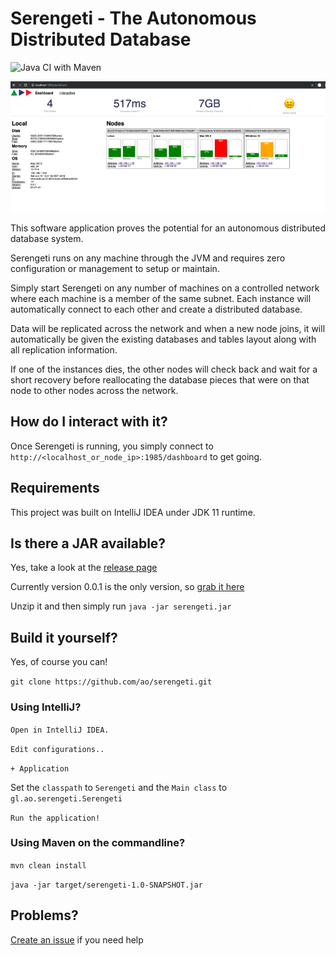 # Serengeti - The Autonomous Distributed Database

![Java CI with Maven](https://github.com/ao/Serengeti/workflows/Java%20CI%20with%20Maven/badge.svg)

![Serengeti Dashboard](artwork/dash1.png?raw=true "Serengeti Dashboard")

This software application proves the potential for an autonomous distributed database system.

Serengeti runs on any machine through the JVM and requires zero configuration or management to setup or maintain.

Simply start Serengeti on any number of machines on a controlled network where each machine is a member of the same subnet. Each instance will automatically connect to each other and create a distributed database. 

Data will be replicated across the network and when a new node joins, it will automatically be given the existing databases and tables layout along with all replication information.

If one of the instances dies, the other nodes will check back and wait for a short recovery before reallocating the database pieces that were on that node to other nodes across the network.  

## How do I interact with it?
Once Serengeti is running, you simply connect to `http://<localhost_or_node_ip>:1985/dashboard` to get going.

## Requirements
This project was built on IntelliJ IDEA under JDK 11 runtime.

## Is there a JAR available?
Yes, take a look at the [release page](https://github.com/ao/serengeti/releases)

Currently version 0.0.1 is the only version, so [grab it here](https://github.com/ao/serengeti/releases/download/0.0.1/ADD_0.0.1.zip)

Unzip it and then simply run `java -jar serengeti.jar`

## Build it yourself?
Yes, of course you can!

`git clone https://github.com/ao/serengeti.git`

### Using IntelliJ?

`Open in IntelliJ IDEA.`

`Edit configurations..`

`+ Application`

Set the `classpath` to `Serengeti` and the `Main class` to `gl.ao.serengeti.Serengeti`

`Run the application!`

### Using Maven on the commandline?

`mvn clean install`

`java -jar target/serengeti-1.0-SNAPSHOT.jar`

## Problems?
[Create an issue](https://github.com/ao/serengeti/issues/new) if you need help

